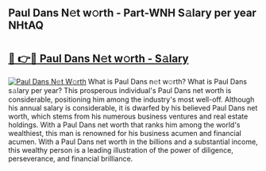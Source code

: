 ## Paul Dans N𝚎t w𝚘rth - Part-WNH S𝚊lary per year NHtAQ

# <h2><a href="http://gc2854.nevu.top/?p=Paul+Dans">🔗 👉🔴 Paul Dans N𝚎t w𝚘rth - S𝚊lary</a></h2>

[![Paul Dans N𝚎t W𝚘rth](https://i.imgur.com/Oavwk0R.jpeg)](http://gc2854.nevu.top/?p=Paul+Dans)
What is Paul Dans n𝚎t w𝚘rth? What is Paul Dans s𝚊lary per year?
This prosperous individual's Paul Dans net worth is considerable, positioning him among the industry's most well-off. Although his annual salary is considerable, it is dwarfed by his believed Paul Dans net worth, which stems from his numerous business ventures and real estate holdings. With a Paul Dans net worth that ranks him among the world's wealthiest, this man is renowned for his business acumen and financial acumen. With a Paul Dans net worth in the billions and a substantial income, this wealthy person is a leading illustration of the power of diligence, perseverance, and financial brilliance.
